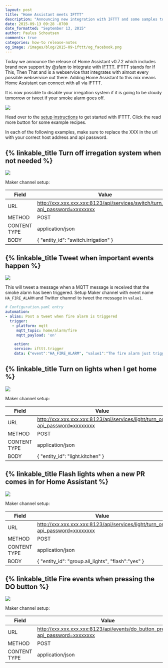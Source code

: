 ```yaml
---
layout: post
title: "Home Assistant meets IFTTT"
description: "Announcing new integration with IFTTT and some samples to get started."
date: 2015-09-13 09:28 -0700
date_formatted: "September 13, 2015"
author: Paulus Schoutsen
comments: true
categories: how-to release-notes
og_image: /images/blog/2015-09-ifttt/og_facebook.png
---
```


Today we announce the release of Home Assistant v0.7.2 which includes brand new support by
[@sfam][github-sfam] to integrate with [IFTTT][ifttt]. IFTTT stands for If This, Then That and is a
webservice that integrates with almost every possible webservice out there. Adding Home
Assistant to this mix means Home Assistant can connect with all via IFTTT.

It is now possible to disable your irregation system if it is going to be cloudy tomorrow or tweet
if your smoke alarm goes off.

[github-sfam]: https://github.com/sfam
[ifttt]: https://ifttt.com

<p class='img'>
  <img src='/images/blog/2015-09-ifttt/splash.png'>
</p>

Head over to the [setup instructions](/components/ifttt.html) to get started with IFTTT. Click the
read more button for some example recipes.

<!--more-->

In each of the following examples, make sure to replace the XXX in the url with your correct
host address and api password.

## {% linkable_title Turn off irregation system when not needed %}

<p class='img'>
  <img src='/images/blog/2015-09-ifttt/recipe-weather.png' />
</p>

Maker channel setup:

| Field | Value |
| ----- | ----- |
| URL   |  http://xxx.xxx.xxx.xxx:8123/api/services/switch/turn_off?api_password=xxxxxxxx
| METHOD | POST
| CONTENT TYPE | application/json
| BODY | { "entity_id": "switch.irrigation" }

## {% linkable_title Tweet when important events happen %}

<p class='img'>
  <img src='/images/blog/2015-09-ifttt/recipe-twitter.png' />
</p>

This will tweet a message when a MQTT message is received that the smoke alarm has been triggered.
Setup Maker channel with event name `HA_FIRE_ALARM` and Twitter channel to tweet the message in
`value1`.

```yaml
# Configuration.yaml entry
automation:
- alias: Post a tweet when fire alarm is triggered
  trigger:
   - platform: mqtt
     mqtt_topic: home/alarm/fire
     mqtt_payload: 'on'

    action:
    service: ifttt.trigger
    data: {"event":"HA_FIRE_ALARM", "value1":"The fire alarm just triggered!"}
```

## {% linkable_title Turn on lights when I get home %}

<p class='img'>
  <img src='/images/blog/2015-09-ifttt/recipe-geo.png' />
</p>

Maker channel setup:

| Field | Value |
| ----- | ----- |
| URL   |  http://xxx.xxx.xxx.xxx:8123/api/services/light/turn_on?api_password=xxxxxxxx
| METHOD | POST
| CONTENT TYPE | application/json
| BODY | { "entity_id": "light.kitchen" }

## {% linkable_title Flash lights when a new PR comes in for Home Assistant %}

<p class='img'>
  <img src='/images/blog/2015-09-ifttt/recipe-github.png' />
</p>

Maker channel setup:

| Field | Value |
| ----- | ----- |
| URL   |  http://xxx.xxx.xxx.xxx:8123/api/services/light/turn_on?api_password=xxxxxxxx
| METHOD | POST
| CONTENT TYPE | application/json
| BODY | { "entity_id": "group.all_lights", "flash":"yes" }

## {% linkable_title Fire events when pressing the DO button %}

<p class='img'>
  <img src='/images/blog/2015-09-ifttt/recipe-do.png' />
</p>

Maker channel setup:

| Field | Value |
| ----- | ----- |
| URL   |  http://xxx.xxx.xxx.xxx:8123/api/events/do_button_pressed?api_password=xxxxxxxx
| METHOD | POST
| CONTENT TYPE | application/json
